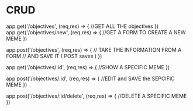 # CRUD

app.get('/objectives', (req,res) => { //GET ALL THE objectives }) app.get('/objectives/new', (req,res) => { //GET A FORM TO CREATE A NEW MEME })

app.post('/objectives', (req,res) => { // TAKE THE INFORMATION FROM A FORM // AND SAVE IT ( POST saves ) })

app.get('/objectives/:id', (req,res) => { //SHOW A SPECIFIC MEME })

app.post('/objectives/:id', (req,res) => { //EDIT and SAVE the SEPCIFIC MEME })

app.post('/objectives/:id/delete', (req,res) => { //DELETE A SPECIFIC MEME })